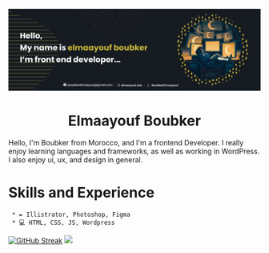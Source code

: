 
   ![Design and Development](https://github.com/BoubkerElmaayouf/BoubkerElmaayouf/blob/main/git_banner.png)
<div align="center">  
   <h1>Elmaayouf Boubker</h1>
</div>

  Hello, I'm Boubker from Morocco, and I'm a frontend Developer. I really enjoy learning languages and frameworks, as well as working in     WordPress. I also enjoy ui, ux, and design in general. 
  
 # Skills and Experience 
     * ✒ Illistrator, Photoshop, Figma
     * 💻 HTML, CSS, JS, Wordpress


  [![GitHub Streak](https://streak-stats.demolab.com?user=BoubkerElmaayouf&theme=tokyonight-duo)](https://git.io/streak-stats)
![](https://github-readme-stats.vercel.app/api?username=BoubkerElmaayouf&theme=gotham&hide_border=false&include_all_commits=false&count_private=false)<br/>
